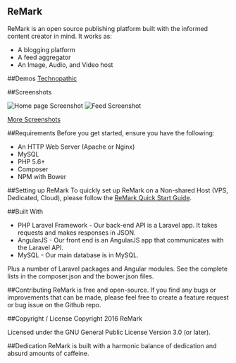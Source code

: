 ## ReMark
ReMark is an open source publishing platform built with the informed content creator in mind. It works as:

- A blogging platform
- A feed aggregator
- An Image, Audio, and Video host

##Demos
[Technopathic](http://technopathic.me)

##Screenshots

![Home page Screenshot](http://h4z.it/Image/662fda_eMarkscreen2.PNG "Home page")
![Feed Screenshot](http://h4z.it/Image/173c86_FeedsScreen.png "Feeds")

[More Screenshots](https://drive.google.com/open?id=0B0yoC1ufJySWYmpnLVg4T2NzRzg)

##Requirements
Before you get started, ensure you have the following:

- An HTTP Web Server (Apache or Nginx)
- MySQL
- PHP 5.6+
- Composer
- NPM with Bower

##Setting up ReMark
To quickly set up ReMark on a Non-shared Host (VPS, Dedicated, Cloud), please follow the [ReMark Quick Start Guide](https://github.com/Technopathic/ReMark-Old/wiki/ReMark-Quick-Start).

##Built With
- PHP Laravel Framework - Our back-end API is a Laravel app. It takes requests and makes responses in JSON.
- AngularJS - Our front end is an AngularJS app that communicates with the Laravel API.
- MySQL - Our main database is in MySQL.

Plus a number of Laravel packages and Angular modules. See the complete lists in the composer.json and the bower.json files.

##Contributing
ReMark is free and open-source. If you find any bugs or improvements that can be made, please feel free to create a feature request or bug issue on the Github repo.

##Copyright / License
Copyright 2016 ReMark

Licensed under the GNU General Public License Version 3.0 (or later).

##Dedication
ReMark is built with a harmonic balance of dedication and absurd amounts of caffeine.
